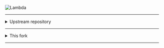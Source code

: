![Lambda](https://github.com/ZehMatt/Lambda/blob/develop/logo.png?raw=true)

---

<details><summary>Upstream repository</summary><p>

Have you ever wanted to play the Half-Life 2 series with your friends online? Then Lambda is exactly what you are looking for. Lambda aims to provide seamless multiplayer support for the Half-Life 2 campaign maps, as well as user-created campaigns.

## Features
- Level scenes reworked with checkpoints to be multiplayer friendly, players won't be forcibly teleported
- Full player and object transitioning between levels
- Enemy scaling based on skill level and player count
- Visual improvements
- Legacy Half-Life 2 aspects such as view bob, view lag, sprinting, AUX power counter, and more
- Survivor mode with respawn checkpoints
- Ability to command friendly NPCs via the context menu
- Medkits for players to heal eachother
- Dynamic crosshair
- Underwater bullets
- Custom Gravity Gun including the mega version with glow color customization
- Passenger seats
- Voting system
- Mapscripts for each campaign map for modifying logic and extra gameplay enhancements
- Ability to create your own story
- Some hidden and not so hidden easter eggs

## Supported Games

Half-Life 2
- Fully supported.

Half-Life 2: Episode 1
- Fully supported.

Half-Life 2: Episode 2
- Planned 

Half-Life 2: Deathmatch
- Fully supported.

Half-Life 1/Source
- Experimental. 

## Campaign/Story Creation
This is currently a work-in-progress, but will be documented soon. Here are the current specifications:
1. Whatever Half-Life 2 uses already works
2. For transition support, your map must have an info_landmark, trigger_transition, and trigger_changelevel. Check out the Valve Developer Wiki for more information
3. Information about round setup and other basic rules


This is the Lambda code repository, for more information you can use following links:

[Steam Workshop](http://steamcommunity.com/sharedfiles/filedetails/?id=780244493)  
[Discord](https://discord.gg/K42JUbC)

</p></details>

---

<details><summary>This fork</summary><p>

### Scope
This is going to be a modification that aims for a "Hardcore Survival Anti-Rush"

This fork is not necesarly going for a 1:1 experience with the Half-Life series.

Any recomendation or issues that you think should be in the base Lambda please redirect them to the upstream repository.

Features or new implementations that could be "Fun" to play with are more than welcome.

### Install

```bat
cd C:\..\..\GarrysMod\garrysmod\gamemodes
```

```bat
git clone https://github.com/Mikk155/Lambda lambda
```

[Discord](https://discord.gg/2ErNUQh6fE)

### Credits

Addons that have been merged into this gamemode
| Name | Addon | Github |
|---|---|---|
| Sven Co-op Thirdperson Command | [3176821172](https://steamcommunity.com/sharedfiles/filedetails/?id=3176821172) | |

</p></details>

---